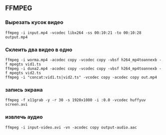 ## FFMPEG

### Вырезать кусок видео

`ffmpeg -i input.mp4 -vcodec libx264 -ss 00:10:21 -to 00:10:28 output.mp4`

### Склеить два видео в одно
```
ffmpeg -i worma.mp4 -acodec copy -vcodec copy -vbsf h264_mp4toannexb -f mpegts vid1.ts
ffmpeg -i duna2.mp4 -acodec copy -vcodec copy -vbsf h264_mp4toannexb -f mpegts vid2.ts
ffmpeg -i "concat:vid1.ts|vid2.ts" -vcodec copy -acodec copy out.mp4
```
### запись экрана

`ffmpeg -f x11grab -y -r 30 -s 1920x1080 -i :0.0 -vcodec huffyuv screen.avi`

### извлечь аудио

`ffmpeg -i input-video.avi -vn -acodec copy output-audio.aac`
